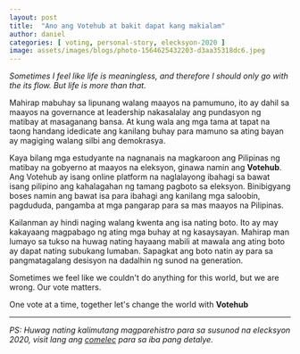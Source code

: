 ```yaml
---
layout: post
title:  "Ano ang Votehub at bakit dapat kang makialam"
author: daniel
categories: [ voting, personal-story, elecksyon-2020 ]
image: assets/images/blogs/photo-1564625432203-d3aa35318dc6.jpeg
---
```


*Sometimes I feel like life is meaningless, and therefore I should only go with the its flow. But life is more than that.*

Mahirap mabuhay sa lipunang walang maayos na pamumuno, ito ay dahil sa maayos na governance at leadership nakasalalay ang pundasyon ng matibay at masaganang bansa. At kung wala ang mga tama at tapat na taong handang idedicate ang kanilang buhay para mamuno sa ating bayan ay magiging walang silbi ang demokrasya.

Kaya bilang mga estudyante na nagnanais na magkaroon ang Pilipinas ng matibay na gobyerno at maayos na eleksyon, ginawa namin ang **Votehub**. Ang Votehub ay isang online platform na naglalayong ibahagi sa bawat isang pilipino ang kahalagahan ng tamang pagboto sa eleksyon. Binibigyang boses namin ang bawat isa para ibahagi ang kanilang mga saloobin, pagdududa, pangamba at mga pangarap para sa mas maayos na Pilipinas.

Kailanman ay hindi naging walang kwenta ang isa nating boto. Ito ay may kakayaang magpabago ng ating mga buhay at ng kasaysayan. Mahirap man lumayo sa tukso na huwag nating hayaang mabili at mawala ang ating boto ay dapat nating subukang lumaban. Sapagkat ang boto natin ay para sa pangmatagalang desisyon na dadalhin ng sunod na generation.

Sometimes we feel like we couldn't do anything for this world, but we are wrong. Our vote matters.

One vote at a time, together let's change the world with **Votehub**

---

*PS: Huwag nating kalimutang magparehistro para sa susunod na elecksyon 2020, visit lang ang [comelec](https://comelec.gov.ph) para sa iba pang detalye.*